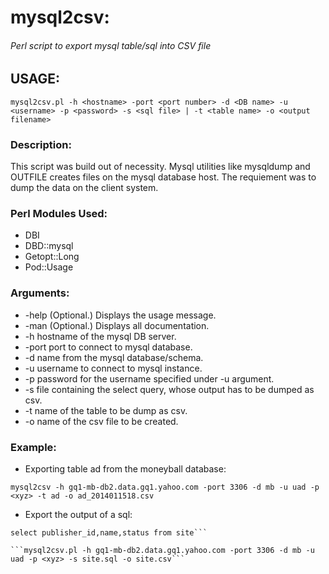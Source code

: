 # mysql2csv: 
###### Perl script to export mysql table/sql into CSV file

## USAGE: 
```mysql2csv.pl -h <hostname> -port <port number> -d <DB name> -u <username> -p <password> -s <sql file> | -t <table name> -o <output filename>```

### Description:
This script was build out of necessity. Mysql utilities like mysqldump and OUTFILE creates files on the mysql database host.
The requiement was to dump the data on the client system.

### Perl Modules Used: 
- DBI 
- DBD::mysql 
- Getopt::Long
- Pod::Usage

### Arguments:
* -help (Optional.) Displays the usage message.
*   -man (Optional.) Displays all documentation.
*   -h hostname of the mysql DB server.
*   -port port to connect to mysql database.
*   -d name from the mysql database/schema.
*   -u username to connect to mysql instance.
*   -p password for the username specified under -u argument.
*   -s file containing the select query, whose output has to be dumped as csv.
*   -t name of the table to be dump as csv.
*   -o name of the csv file to be created.

### Example:
* Exporting table ad from the moneyball database:

```mysql2csv -h gq1-mb-db2.data.gq1.yahoo.com -port 3306 -d mb -u uad -p <xyz> -t ad -o ad_2014011518.csv```

* Export the output of a sql:

```-bash-4.1$ more site.sql
select publisher_id,name,status from site```

```mysql2csv.pl -h gq1-mb-db2.data.gq1.yahoo.com -port 3306 -d mb -u uad -p <xyz> -s site.sql -o site.csv```
